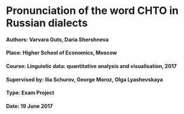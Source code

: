 # Pronunciation of the word CHTO in Russian dialects
#### Authors: Varvara Guts, Daria Shershneva
#### Place: Higher School of Economics, Moscow
#### Course: Linguistic data: quantitative analysis and visualisation, 2017
#### Supervised by: Ilia Schurov, George Moroz, Olga Lyashevskaya
#### Type: Exam Project 
#### Date: 19 June 2017
